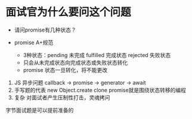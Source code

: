 # 面试官为什么要问这个问题
- 请问promise有几种状态？
    
- promise A+规范
    - 3种状态：pending 未完成   fulfilled 完成状态   rejected 失败状态
    - 只会从未完成状态向完成状态或失败状态转化
    - promise 状态一旦转化，将不能更改
1. JS 异步问题  callback -> promise -> generator -> await 
2. 手写题的代表 new  Object.create  clone 
    promise就是围绕状态转移的编程
3. 复杂 对面试者产生压制性打击，灵魂拷问

字节面试题是可以提前准备的